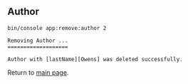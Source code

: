 Author
------

```
bin/console app:remove:author 2           

Removing Author ...
===================

Author with [lastName][Owens] was deleted successfully.
```

Return to [main page](../../../README.md).
